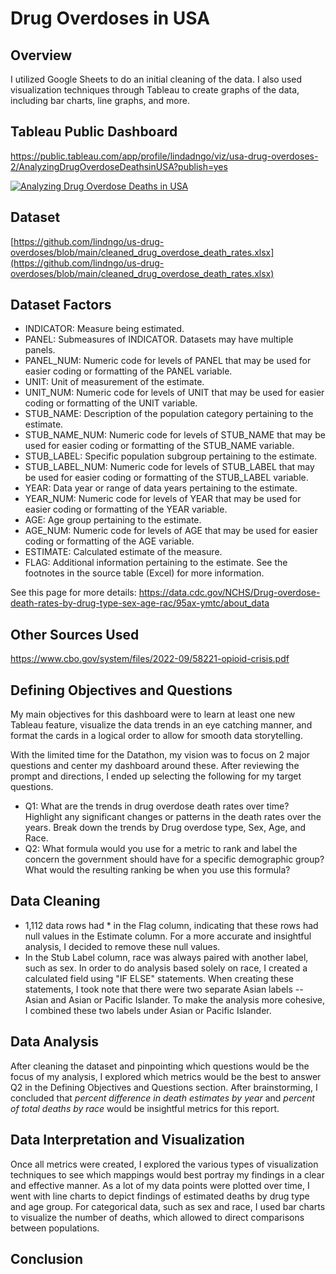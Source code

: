# Drug Overdoses in USA

## Overview
I utilized Google Sheets to do an initial cleaning of the data. I also used visualization techniques through Tableau to create graphs of the data, including bar charts, line graphs, and more.

## Tableau Public Dashboard
https://public.tableau.com/app/profile/lindadngo/viz/usa-drug-overdoses-2/AnalyzingDrugOverdoseDeathsinUSA?publish=yes

<div class='tableauPlaceholder' id='viz1716302113049' style='position: relative'><noscript><a href='#'><img alt='Analyzing Drug Overdose Deaths in USA ' src='https:&#47;&#47;public.tableau.com&#47;static&#47;images&#47;us&#47;usa-drug-overdoses-2&#47;AnalyzingDrugOverdoseDeathsinUSA&#47;1_rss.png' style='border: none' /></a></noscript><object class='tableauViz'  style='display:none;'><param name='host_url' value='https%3A%2F%2Fpublic.tableau.com%2F' /> <param name='embed_code_version' value='3' /> <param name='site_root' value='' /><param name='name' value='usa-drug-overdoses-2&#47;AnalyzingDrugOverdoseDeathsinUSA' /><param name='tabs' value='no' /><param name='toolbar' value='yes' /><param name='static_image' value='https:&#47;&#47;public.tableau.com&#47;static&#47;images&#47;us&#47;usa-drug-overdoses-2&#47;AnalyzingDrugOverdoseDeathsinUSA&#47;1.png' /> <param name='animate_transition' value='yes' /><param name='display_static_image' value='yes' /><param name='display_spinner' value='yes' /><param name='display_overlay' value='yes' /><param name='display_count' value='yes' /><param name='language' value='en-US' /><param name='filter' value='publish=yes' /></object></div>                <script type='text/javascript'>                    var divElement = document.getElementById('viz1716302113049');                    var vizElement = divElement.getElementsByTagName('object')[0];                    vizElement.style.width='100%';vizElement.style.height=(divElement.offsetWidth*0.75)+'px';                    var scriptElement = document.createElement('script');                    scriptElement.src = 'https://public.tableau.com/javascripts/api/viz_v1.js';                    vizElement.parentNode.insertBefore(scriptElement, vizElement);                </script>

## Dataset
[https://github.com/lindngo/us-drug-overdoses/blob/main/cleaned_drug_overdose_death_rates.xlsx](https://github.com/lindngo/us-drug-overdoses/blob/main/cleaned_drug_overdose_death_rates.xlsx)

## Dataset Factors
- INDICATOR: Measure being estimated.
- PANEL: Submeasures of INDICATOR. Datasets may have multiple panels.
- PANEL_NUM: Numeric code for levels of PANEL that may be used for easier coding or formatting of the PANEL variable.
- UNIT:	Unit of measurement of the estimate.
- UNIT_NUM:	Numeric code for levels of UNIT that may be used for easier coding or formatting of the UNIT variable.
- STUB_NAME: Description of the population category pertaining to the estimate.
- STUB_NAME_NUM: Numeric code for levels of STUB_NAME that may be used for easier coding or formatting of the STUB_NAME variable.
- STUB_LABEL: Specific population subgroup pertaining to the estimate.
- STUB_LABEL_NUM: Numeric code for levels of STUB_LABEL that may be used for easier coding or formatting of the STUB_LABEL variable.
- YEAR: Data year or range of data years pertaining to the estimate.
- YEAR_NUM:	Numeric code for levels of YEAR that may be used for easier coding or formatting of the YEAR variable.
- AGE:	Age group pertaining to the estimate.
- AGE_NUM:	Numeric code for levels of AGE that may be used for easier coding or formatting of the AGE variable.
- ESTIMATE:	Calculated estimate of the measure.
- FLAG:	Additional information pertaining to the estimate. See the footnotes in the source table (Excel) for more information.

See this page for more details: https://data.cdc.gov/NCHS/Drug-overdose-death-rates-by-drug-type-sex-age-rac/95ax-ymtc/about_data

## Other Sources Used
https://www.cbo.gov/system/files/2022-09/58221-opioid-crisis.pdf

## Defining Objectives and Questions
My main objectives for this dashboard were to learn at least one new Tableau feature, visualize the data trends in an eye catching manner, and format the cards in a logical order to allow for smooth data storytelling.

With the limited time for the Datathon, my vision was to focus on 2 major questions and center my dashboard around these. After reviewing the prompt and directions, I ended up selecting the following for my target questions.

- Q1: What are the trends in drug overdose death rates over time? Highlight any significant changes or patterns in the death rates over the years. Break down the trends by Drug overdose type, Sex, Age, and Race.
- Q2: What formula would you use for a metric to rank and label the concern the government should have for a specific demographic group? What would the resulting ranking be when you use this formula? 


## Data Cleaning
- 1,112 data rows had * in the Flag column, indicating that these rows had null values in the Estimate column. For a more accurate and insightful analysis, I decided to remove these null values.
- In the Stub Label column, race was always paired with another label, such as sex. In order to do analysis based solely on race, I created a calculated field using "IF ELSE" statements. When creating these statements, I took note that there were two separate Asian labels -- Asian and Asian or Pacific Islander. To make the analysis more cohesive, I combined these two labels under Asian or Pacific Islander.


## Data Analysis
After cleaning the dataset and pinpointing which questions would be the focus of my analysis, I explored which metrics would be the best to answer Q2 in the Defining Objectives and Questions section. After brainstorming, I concluded that *percent difference in death estimates by year* and *percent of total deaths by race* would be insightful metrics for this report.

## Data Interpretation and Visualization
Once all metrics were created, I explored the various types of visualization techniques to see which mappings would best portray my findings in a clear and effective manner. As a lot of my data points were plotted over time, I went with line charts to depict findings of estimated deaths by drug type and age group. For categorical data, such as sex and race, I used bar charts to visualize the number of deaths, which allowed to direct comparisons between populations.

## Conclusion
